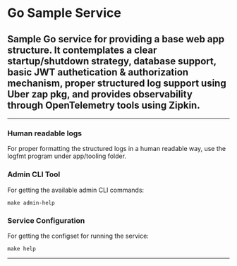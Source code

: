 # Go Sample Service

Sample Go service for providing a base web app structure. It contemplates a clear startup/shutdown strategy,
database support, basic JWT authetication & authorization mechanism, proper structured log support using Uber 
zap pkg, and provides observability through OpenTelemetry tools using Zipkin. 
---
---

### **Human readable logs**

For proper formatting the structured logs in a human readable way, use the logfmt program under app/tooling folder.


### **Admin CLI Tool**

For getting the available admin CLI commands:
```
make admin-help
```

### **Service Configuration**

For getting the configset for running the service: 
```
make help
```
---